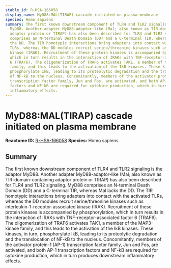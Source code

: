 ```yaml
---
stable_id: R-HSA-166058
display_name: MyD88:MAL(TIRAP) cascade initiated on plasma membrane
species: Homo sapiens
summary: The first known downstream component of TLR4 and TLR2 signaling is the adaptor
  MyD88. Another adapter MyD88-adaptor-like (Mal; also known as TIR-domain-containing
  adaptor protein or TIRAP) has also been described for TLR4 and TLR2 signaling. MyD88
  comprises an N-terminal Death Domain (DD) and a C-terminal TIR, whereas Mal lacks
  the DD. The TIR homotypic interactions bring adapters into contact with the activated
  TLRs, whereas the DD modules recruit serine/threonine kinases such as interleukin-1-receptor-associated
  kinase (IRAK). Recruitment of these protein kinases is accompanied by phosphorylation,
  which in turn results in the interaction of IRAKs with TNF-receptor-associated factor
  6 (TRAF6). The oligomerization of TRAF6 activates TAK1, a member of the MAP3-kinase
  family, and this leads to the activation of the IkB kinases. These kinases, in turn,
  phosphorylate IkB, leading to its proteolytic degradation and the translocation
  of NF-kB to the nucleus. Concomitantly, members of the activator protein-1 (AP-1)
  transcription factor family, Jun and Fos, are activated, and both AP-1 transcription
  factors and NF-kB are required for cytokine production, which in turn produces downstream
  inflammatory effects.
---
```


# MyD88:MAL(TIRAP) cascade initiated on plasma membrane
**Reactome ID:** [R-HSA-166058](https://reactome.org/content/detail/R-HSA-166058)
**Species:** Homo sapiens

## Summary

The first known downstream component of TLR4 and TLR2 signaling is the adaptor MyD88. Another adapter MyD88-adaptor-like (Mal; also known as TIR-domain-containing adaptor protein or TIRAP) has also been described for TLR4 and TLR2 signaling. MyD88 comprises an N-terminal Death Domain (DD) and a C-terminal TIR, whereas Mal lacks the DD. The TIR homotypic interactions bring adapters into contact with the activated TLRs, whereas the DD modules recruit serine/threonine kinases such as interleukin-1-receptor-associated kinase (IRAK). Recruitment of these protein kinases is accompanied by phosphorylation, which in turn results in the interaction of IRAKs with TNF-receptor-associated factor 6 (TRAF6). The oligomerization of TRAF6 activates TAK1, a member of the MAP3-kinase family, and this leads to the activation of the IkB kinases. These kinases, in turn, phosphorylate IkB, leading to its proteolytic degradation and the translocation of NF-kB to the nucleus. Concomitantly, members of the activator protein-1 (AP-1) transcription factor family, Jun and Fos, are activated, and both AP-1 transcription factors and NF-kB are required for cytokine production, which in turn produces downstream inflammatory effects.
